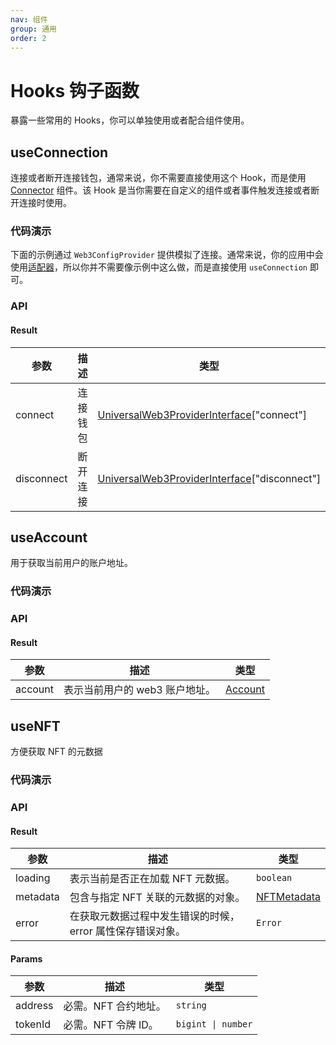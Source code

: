 ```yaml
---
nav: 组件
group: 通用
order: 2
---
```


# Hooks 钩子函数

暴露一些常用的 Hooks，你可以单独使用或者配合组件使用。

## useConnection

连接或者断开连接钱包，通常来说，你不需要直接使用这个 Hook，而是使用 [Connector](../connector/index.zh-CN.md) 组件。该 Hook 是当你需要在自定义的组件或者事件触发连接或者断开连接时使用。

### 代码演示

下面的示例通过 `Web3ConfigProvider` 提供模拟了连接。通常来说，你的应用中会使用[适配器](../adapter/index.zh-CN.md)，所以你并不需要像示例中这么做，而是直接使用 `useConnection` 即可。

<code src="./demos/useConnection.tsx"></code>

### API

#### Result

| 参数 | 描述 | 类型 |
| --- | --- | --- |
| connect | 连接钱包 | [UniversalWeb3ProviderInterface](../types/index.zh-CN.md#universalweb3providerinterface)["connect"] |
| disconnect | 断开连接 | [UniversalWeb3ProviderInterface](../types/index.zh-CN.md#universalweb3providerinterface)["disconnect"] |

## useAccount

用于获取当前用户的账户地址。

### 代码演示

<code src="./demos/useAccount.tsx"></code>

### API

#### Result

| 参数    | 描述                           | 类型                                       |
| ------- | ------------------------------ | ------------------------------------------ |
| account | 表示当前用户的 web3 账户地址。 | [Account](../types/index.zh-CN.md#account) |

## useNFT

方便获取 NFT 的元数据

### 代码演示

<code src="./demos/useNFT.tsx"></code>

### API

#### Result

| 参数 | 描述 | 类型 |
| --- | --- | --- |
| loading | 表示当前是否正在加载 NFT 元数据。 | `boolean` |
| metadata | 包含与指定 NFT 关联的元数据的对象。 | [NFTMetadata](../types/index.zh-CN.md#nftmetadata) |
| error | 在获取元数据过程中发生错误的时候，error 属性保存错误对象。 | `Error` |

#### Params

| 参数    | 描述                 | 类型               |
| ------- | -------------------- | ------------------ |
| address | 必需。NFT 合约地址。 | `string`           |
| tokenId | 必需。NFT 令牌 ID。  | `bigint \| number` |
